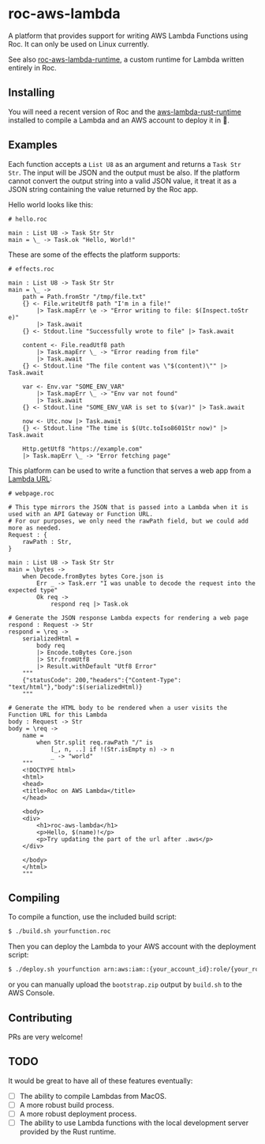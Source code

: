 # roc-aws-lambda
A platform that provides support for writing AWS Lambda Functions using Roc. It can only be used on Linux currently.

See also [roc-aws-lambda-runtime](https://github.com/isaacvando/roc-aws-lambda-runtime), a custom runtime for Lambda written entirely in Roc.


## Installing
You will need a recent version of Roc and the [aws-lambda-rust-runtime](https://github.com/awslabs/aws-lambda-rust-runtime) installed to compile a Lambda and an AWS account to deploy it in :rocket:.

## Examples
Each function accepts a `List U8` as an argument and returns a `Task Str Str`. The input will be JSON and the output must be also. If the platform cannot convert the output string into a valid JSON value, it treat it as a JSON string containing the value returned by the Roc app.

Hello world looks like this:
```roc
# hello.roc

main : List U8 -> Task Str Str
main = \_ -> Task.ok "Hello, World!"
```

These are some of the effects the platform supports:
```roc
# effects.roc

main : List U8 -> Task Str Str
main = \_ ->
    path = Path.fromStr "/tmp/file.txt"
    {} <- File.writeUtf8 path "I'm in a file!"
        |> Task.mapErr \e -> "Error writing to file: $(Inspect.toStr e)"
        |> Task.await
    {} <- Stdout.line "Successfully wrote to file" |> Task.await

    content <- File.readUtf8 path
        |> Task.mapErr \_ -> "Error reading from file"
        |> Task.await
    {} <- Stdout.line "The file content was \"$(content)\"" |> Task.await

    var <- Env.var "SOME_ENV_VAR"
        |> Task.mapErr \_ -> "Env var not found"
        |> Task.await
    {} <- Stdout.line "SOME_ENV_VAR is set to $(var)" |> Task.await

    now <- Utc.now |> Task.await
    {} <- Stdout.line "The time is $(Utc.toIso8601Str now)" |> Task.await

    Http.getUtf8 "https://example.com"
    |> Task.mapErr \_ -> "Error fetching page"
```

This platform can be used to write a function that serves a web app from a [Lambda URL](https://docs.aws.amazon.com/lambda/latest/dg/urls-configuration.html):
```roc
# webpage.roc

# This type mirrors the JSON that is passed into a Lambda when it is used with an API Gateway or Function URL.
# For our purposes, we only need the rawPath field, but we could add more as needed.
Request : {
    rawPath : Str,
}

main : List U8 -> Task Str Str
main = \bytes ->
    when Decode.fromBytes bytes Core.json is
        Err _ -> Task.err "I was unable to decode the request into the expected type"
        Ok req ->
            respond req |> Task.ok

# Generate the JSON response Lambda expects for rendering a web page
respond : Request -> Str
respond = \req ->
    serializedHtml =
        body req
        |> Encode.toBytes Core.json
        |> Str.fromUtf8
        |> Result.withDefault "Utf8 Error"
    """
    {"statusCode": 200,"headers":{"Content-Type": "text/html"},"body":$(serializedHtml)}
    """

# Generate the HTML body to be rendered when a user visits the Function URL for this Lambda
body : Request -> Str
body = \req ->
    name =
        when Str.split req.rawPath "/" is
            [_, n, ..] if !(Str.isEmpty n) -> n
            _ -> "world"
    """
    <!DOCTYPE html>
    <html>
    <head>
    <title>Roc on AWS Lambda</title>
    </head>

    <body>
    <div>
        <h1>roc-aws-lambda</h1>
        <p>Hello, $(name)!</p>
        <p>Try updating the part of the url after .aws</p>
    </div>

    </body>
    </html>
    """
```

## Compiling
To compile a function, use the included build script:
```bash
$ ./build.sh yourfunction.roc
```
Then you can deploy the Lambda to your AWS account with the deployment script:
```bash
$ ./deploy.sh yourfunction arn:aws:iam::{your_account_id}:role/{your_role_name}
```
or you can manually upload the `bootstrap.zip` output by `build.sh` to the AWS Console.

## Contributing

PRs are very welcome!

## TODO

It would be great to have all of these features eventually:

- [ ] The ability to compile Lambdas from MacOS.
- [ ] A more robust build process.
- [ ] A more robust deployment process.
- [ ] The ability to use Lambda functions with the local development server provided by the Rust runtime.
